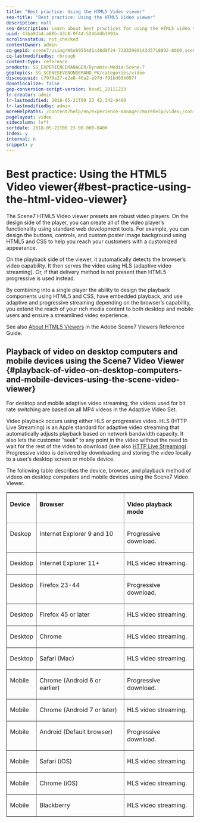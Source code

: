 ```yaml
---
title: "Best practice: Using the HTML5 Video viewer"
seo-title: "Best practice: Using the HTML5 Video viewer"
description: null
seo-description: Learn about best practices for using the HTML5 video viewer.
uuid: 43ba93a4-a88b-43c8-9f44-5246ddb1093a
acrolinxstatus: not_checked
contentOwner: admin
cq-gepid: scene7/using/WSeb9554d1a38d8f24-72833989143d5718892-8000,scene7/using/WSeb9554d1a38d8f24-72833989143d5718892-7fff
cq-lastmodifiedby: rbrough
content-type: reference
products: SG_EXPERIENCEMANAGER/Dynamic-Media-Scene-7
geptopics: SG_SCENESEVENONDEMAND_PK/categories/video
discoiquuid: c70f0a27-e2a8-46a2-a97d-f91bd89b097f
donotlocalize: false
gep-conversion-script-version: head1_20111213
lr-creator: admin
lr-lastmodified: 2018-05-21T08 23 42.342-0400
lr-lastmodifiedby: admin
moreHelpPaths: /content/help/en/experience-manager/morehelp/video;/content/help/en/experience-manager/morehelp/video
pagelayout: video
sidecolumn: left
sortdate: 2018-05-21T08 23 00.000-0400
index: y
internal: n
snippet: y
---
```


# Best practice: Using the HTML5 Video viewer{#best-practice-using-the-html-video-viewer}

The Scene7 HTML5 Video viewer presets are robust video players. On the design side of the player, you can create all of the video player’s functionality using standard web development tools. For example, you can design the buttons, controls, and custom poster image background using HTML5 and CSS to help you reach your customers with a customized appearance.

On the playback side of the viewer, it automatically detects the browser’s video capability. It then serves the video using HLS (adaptive video streaming). Or, if that delivery method is not present then HTML5 progressive is used instead.

By combining into a single player the ability to design the playback components using HTML5 and CSS, have embedded playback, and use adaptive and progressive streaming depending on the browser’s capability, you extend the reach of your rich media content to both desktop and mobile users and ensure a streamlined video experience.

See also [About HTML5 Viewers](https://marketing.adobe.com/resources/help/en_US/s7/viewers_ref/c_html5_viewers_about.html) in the Adobe Scene7 Viewers Reference Guide.

## Playback of video on desktop computers and mobile devices using the Scene7 Video Viewer {#playback-of-video-on-desktop-computers-and-mobile-devices-using-the-scene-video-viewer}

For desktop and mobile adaptive video streaming, the videos used for bit rate switching are based on all MP4 videos in the Adaptive Video Set.

Video playback occurs using either HLS or progressive video. HLS (HTTP Live Streaming) is an Apple standard for adaptive video streaming that automatically adjusts playback based on network bandwidth capacity. It also lets the customer “seek” to any point in the video without the need to wait for the rest of the video to download (see also [HTTP Live Streaming](#UnresolvedLink-https://developer.apple.com/streaming/)). Progressive video is delivered by downloading and storing the video locally to a user’s desktop screen or mobile device.

The following table describes the device, browser, and playback method of videos on desktop computers and mobile devices using the Scene7 Video Viewer.

<table border="1" cellpadding="4" cellspacing="0" frame="border" rules="all" summary="">
 <thead align="left">
  <tr>
   <th class="cellrowborder" id="d19e22507" valign="top" width="NaN%"><p>Device</p></th> 
   <th class="cellrowborder" id="d19e22510" valign="top" width="NaN%"><p>Browser</p></th> 
   <th class="cellrowborder" id="d19e22513" valign="top" width="NaN%"><p>Video playback mode</p></th> 
  </tr> 
 </thead> 
 <tbody>
  <tr>
   <td class="cellrowborder" headers="d19e22507 " valign="top" width="NaN%"><p>Deskop</p></td> 
   <td class="cellrowborder" headers="d19e22510 " valign="top" width="NaN%"><p>Internet Explorer 9 and 10</p></td> 
   <td class="cellrowborder" headers="d19e22513 " valign="top" width="NaN%"><p>Progressive download.</p></td> 
  </tr> 
  <tr>
   <td class="cellrowborder" headers="d19e22507 " valign="top" width="NaN%"><p>Desktop</p></td> 
   <td class="cellrowborder" headers="d19e22510 " valign="top" width="NaN%"><p>Internet Explorer 11+</p></td> 
   <td class="cellrowborder" headers="d19e22513 " valign="top" width="NaN%"><p>HLS video streaming.</p></td> 
  </tr> 
  <tr>
   <td class="cellrowborder" headers="d19e22507 " valign="top" width="NaN%"><p>Desktop</p></td> 
   <td class="cellrowborder" headers="d19e22510 " valign="top" width="NaN%"><p>Firefox 23-44</p></td> 
   <td class="cellrowborder" headers="d19e22513 " valign="top" width="NaN%"><p>Progressive download.</p></td> 
  </tr> 
  <tr>
   <td class="cellrowborder" headers="d19e22507 " valign="top" width="NaN%"><p>Desktop</p></td> 
   <td class="cellrowborder" headers="d19e22510 " valign="top" width="NaN%"><p>Firefox 45 or later</p></td> 
   <td class="cellrowborder" headers="d19e22513 " valign="top" width="NaN%"><p>HLS video streaming.</p></td> 
  </tr> 
  <tr>
   <td class="cellrowborder" headers="d19e22507 " valign="top" width="NaN%"><p>Desktop</p></td> 
   <td class="cellrowborder" headers="d19e22510 " valign="top" width="NaN%"><p>Chrome</p></td> 
   <td class="cellrowborder" headers="d19e22513 " valign="top" width="NaN%"><p>HLS video streaming.</p></td> 
  </tr> 
  <tr>
   <td class="cellrowborder" headers="d19e22507 " valign="top" width="NaN%"><p>Desktop</p></td> 
   <td class="cellrowborder" headers="d19e22510 " valign="top" width="NaN%"><p>Safari (Mac)</p></td> 
   <td class="cellrowborder" headers="d19e22513 " valign="top" width="NaN%"><p>HLS video streaming.</p></td> 
  </tr> 
  <tr>
   <td class="cellrowborder" headers="d19e22507 " valign="top" width="NaN%"><p>Mobile</p></td> 
   <td class="cellrowborder" headers="d19e22510 " valign="top" width="NaN%"><p>Chrome (Android 6 or earlier)</p></td> 
   <td class="cellrowborder" headers="d19e22513 " valign="top" width="NaN%"><p>Progressive download.</p></td> 
  </tr> 
  <tr>
   <td class="cellrowborder" headers="d19e22507 " valign="top" width="NaN%"><p>Mobile</p></td> 
   <td class="cellrowborder" headers="d19e22510 " valign="top" width="NaN%"><p>Chrome (Android 7 or later)</p></td> 
   <td class="cellrowborder" headers="d19e22513 " valign="top" width="NaN%"><p>HLS video streaming.</p></td> 
  </tr> 
  <tr>
   <td class="cellrowborder" headers="d19e22507 " valign="top" width="NaN%"><p>Mobile</p></td> 
   <td class="cellrowborder" headers="d19e22510 " valign="top" width="NaN%"><p>Android (Default browser)</p></td> 
   <td class="cellrowborder" headers="d19e22513 " valign="top" width="NaN%"><p>Progressive download.</p></td> 
  </tr> 
  <tr>
   <td class="cellrowborder" headers="d19e22507 " valign="top" width="NaN%"><p>Mobile</p></td> 
   <td class="cellrowborder" headers="d19e22510 " valign="top" width="NaN%"><p>Safari (iOS)</p></td> 
   <td class="cellrowborder" headers="d19e22513 " valign="top" width="NaN%"><p>HLS video streaming.</p></td> 
  </tr> 
  <tr>
   <td class="cellrowborder" headers="d19e22507 " valign="top" width="NaN%"><p>Mobile</p></td> 
   <td class="cellrowborder" headers="d19e22510 " valign="top" width="NaN%"><p>Chrome (iOS)</p></td> 
   <td class="cellrowborder" headers="d19e22513 " valign="top" width="NaN%"><p>HLS video streaming.</p></td> 
  </tr> 
  <tr>
   <td class="cellrowborder" headers="d19e22507 " valign="top" width="NaN%"><p>Mobile</p></td> 
   <td class="cellrowborder" headers="d19e22510 " valign="top" width="NaN%"><p>Blackberry</p></td> 
   <td class="cellrowborder" headers="d19e22513 " valign="top" width="NaN%"><p>HLS video streaming.</p></td> 
  </tr> 
 </tbody> 
</table>

